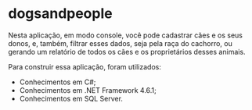 # dogsandpeople

Nesta aplicação, em modo console, você pode cadastrar cães e os seus donos, e, também, filtrar esses dados, seja pela raça do cachorro, ou gerando um relatório de todos os cães e os proprietários desses animais.

Para construir essa aplicação, foram utilizados:

- Conhecimentos em C#;
- Conhecimentos em .NET Framework 4.6.1;
- Conhecimentos em SQL Server.
